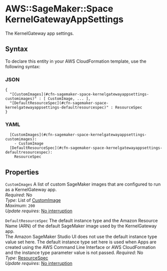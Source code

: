 # AWS::SageMaker::Space KernelGatewayAppSettings<a name="aws-properties-sagemaker-space-kernelgatewayappsettings"></a>

The KernelGateway app settings\.

## Syntax<a name="aws-properties-sagemaker-space-kernelgatewayappsettings-syntax"></a>

To declare this entity in your AWS CloudFormation template, use the following syntax:

### JSON<a name="aws-properties-sagemaker-space-kernelgatewayappsettings-syntax.json"></a>

```
{
  "[CustomImages](#cfn-sagemaker-space-kernelgatewayappsettings-customimages)" : [ CustomImage, ... ],
  "[DefaultResourceSpec](#cfn-sagemaker-space-kernelgatewayappsettings-defaultresourcespec)" : ResourceSpec
}
```

### YAML<a name="aws-properties-sagemaker-space-kernelgatewayappsettings-syntax.yaml"></a>

```
  [CustomImages](#cfn-sagemaker-space-kernelgatewayappsettings-customimages): 
    - CustomImage
  [DefaultResourceSpec](#cfn-sagemaker-space-kernelgatewayappsettings-defaultresourcespec): 
    ResourceSpec
```

## Properties<a name="aws-properties-sagemaker-space-kernelgatewayappsettings-properties"></a>

`CustomImages`  <a name="cfn-sagemaker-space-kernelgatewayappsettings-customimages"></a>
A list of custom SageMaker images that are configured to run as a KernelGateway app\.  
*Required*: No  
*Type*: List of [CustomImage](aws-properties-sagemaker-space-customimage.md)  
*Maximum*: `200`  
*Update requires*: [No interruption](https://docs.aws.amazon.com/AWSCloudFormation/latest/UserGuide/using-cfn-updating-stacks-update-behaviors.html#update-no-interrupt)

`DefaultResourceSpec`  <a name="cfn-sagemaker-space-kernelgatewayappsettings-defaultresourcespec"></a>
The default instance type and the Amazon Resource Name \(ARN\) of the default SageMaker image used by the KernelGateway app\.  
The Amazon SageMaker Studio UI does not use the default instance type value set here\. The default instance type set here is used when Apps are created using the AWS Command Line Interface or AWS CloudFormation and the instance type parameter value is not passed\.
*Required*: No  
*Type*: [ResourceSpec](aws-properties-sagemaker-space-resourcespec.md)  
*Update requires*: [No interruption](https://docs.aws.amazon.com/AWSCloudFormation/latest/UserGuide/using-cfn-updating-stacks-update-behaviors.html#update-no-interrupt)